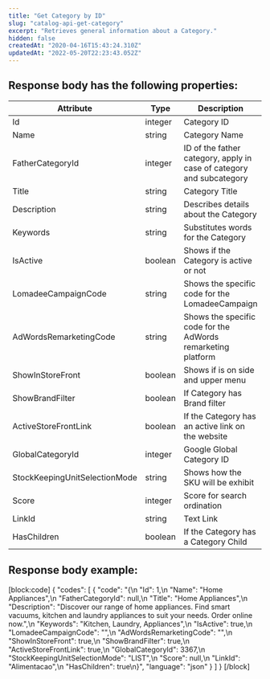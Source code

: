 ```yaml
---
title: "Get Category by ID"
slug: "catalog-api-get-category"
excerpt: "Retrieves general information about a Category."
hidden: false
createdAt: "2020-04-16T15:43:24.310Z"
updatedAt: "2022-05-20T22:23:43.052Z"
---
```

## Response body has the following properties:

| Attribute                     | Type    | Description                                                          |
| ----------------------------- | ------- | -------------------------------------------------------------------- |
| Id                            | integer | Category ID                                                          |
| Name                          | string  | Category Name                                                        |
| FatherCategoryId              | integer | ID of the father category, apply in case of category and subcategory |
| Title                         | string  | Category Title                                                       |
| Description                   | string  | Describes details about the Category                                 |
| Keywords                      | string  | Substitutes words for the Category                                   |
| IsActive                      | boolean | Shows if the Category is active or not                               |
| LomadeeCampaignCode           | string  | Shows the specific code for the LomadeeCampaign                      |
| AdWordsRemarketingCode        | string  | Shows the specific code for the AdWords remarketing platform         |
| ShowInStoreFront              | boolean | Shows if is on side and upper menu                                   |
| ShowBrandFilter               | boolean | If Category has Brand filter                                         |
| ActiveStoreFrontLink          | boolean | If the Category has an active link on the website                    |
| GlobalCategoryId              | integer | Google Global Category ID                                            |
| StockKeepingUnitSelectionMode | string  | Shows how the SKU will be exhibit                                    |
| Score                         | integer | Score for search ordination                                          |
| LinkId                        | string  | Text Link                                                            |
| HasChildren                   | boolean | If the Category has a Category Child                                 |


## Response body example:
[block:code]
{
  "codes": [
    {
      "code": "{\n    \"Id\": 1,\n    \"Name\": \"Home Appliances\",\n    \"FatherCategoryId\": null,\n    \"Title\": \"Home Appliances\",\n    \"Description\": \"Discover our range of home appliances. Find smart vacuums, kitchen and laundry appliances to suit your needs. Order online now.\",\n    \"Keywords\": \"Kitchen, Laundry, Appliances\",\n    \"IsActive\": true,\n    \"LomadeeCampaignCode\": \"\",\n    \"AdWordsRemarketingCode\": \"\",\n    \"ShowInStoreFront\": true,\n    \"ShowBrandFilter\": true,\n    \"ActiveStoreFrontLink\": true,\n    \"GlobalCategoryId\": 3367,\n    \"StockKeepingUnitSelectionMode\": \"LIST\",\n    \"Score\": null,\n    \"LinkId\": \"Alimentacao\",\n    \"HasChildren\": true\n}",
      "language": "json"
    }
  ]
}
[/block]